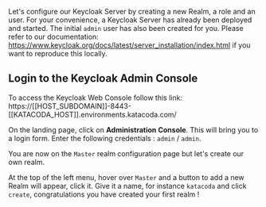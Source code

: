 Let's configure our Keycloak Server by creating a new Realm, a role and an user.
For your convenience, a Keycloak Server has already been deployed and started. 
The initial `admin` user has also been created for you. Please refer to our documentation: https://www.keycloak.org/docs/latest/server_installation/index.html if you want to reproduce this locally.  

## Login to the Keycloak Admin Console

To access the Keycloak Web Console follow this link: https://[[HOST_SUBDOMAIN]]-8443-[[KATACODA_HOST]].environments.katacoda.com/

On the landing page, click on **Administration Console**. This will bring you to a login form. Enter the following credentials : `admin` / `admin`.

You are now on the `Master` realm configuration page but let's create our own realm. 

At the top of the left menu, hover over `Master` and a button to add a new Realm will appear, click it.
Give it a name, for instance `katacoda` and click `create`, congratulations you have created your first realm !



